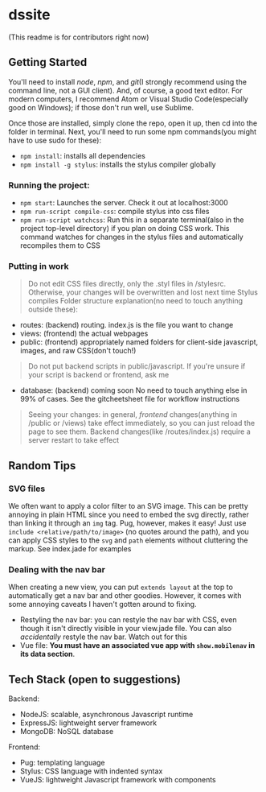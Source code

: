 # dssite

(This readme is for contributors right now)

## Getting Started

You'll need to install *node*, *npm*, and *git*(I strongly recommend using the command line, not a GUI client).  And, of course, a good text editor.  For modern computers, I recommend Atom or Visual Studio Code(especially good on Windows); if those don't run well, use Sublime.

Once those are installed, simply clone the repo, open it up, then cd into the folder in terminal.  Next, you'll need to run some npm commands(you might have to use sudo for these):
* `npm install`: installs all dependencies
* `npm install -g stylus`: installs the stylus compiler globally

### Running the project:
* `npm start`: Launches the server.  Check it out at localhost:3000
* `npm run-script compile-css`: compile stylus into css files
* `npm run-script watchcss`: Run this in a separate terminal(also in the project top-level directory) if you plan on doing CSS work.  This command watches for changes in the stylus files and automatically recompiles them to CSS

### Putting in work
> Do not edit CSS files directly, only the .styl files in /stylesrc.  Otherwise, your changes will be overwritten and lost next time Stylus compiles
Folder structure explanation(no need to touch anything outside these):
* routes: (backend) routing.  index.js is the file you want to change
* views: (frontend) the actual webpages
* public: (frontend) appropriately named folders for client-side javascript, images, and raw CSS(don't touch!)
> Do not put backend scripts in public/javascript.  If you're unsure if your script is backend or frontend, ask me
* database: (backend) coming soon
No need to touch anything else in 99% of cases.  See the gitcheetsheet file for workflow instructions

> Seeing your changes: in general, _frontend_ changes(anything in /public or /views) take effect immediately, so you can just reload the page to see them.  Backend changes(like /routes/index.js) require a server restart to take effect

## Random Tips

### SVG files
We often want to apply a color filter to an SVG image.  This can be pretty annoying in plain HTML since you need to embed the svg directly, rather than linking it through an `img` tag.  Pug, however, makes it easy!  Just use `include <relative/path/to/image>` (no quotes around the path), and you can apply CSS styles to the `svg` and `path` elements without cluttering the markup.  See index.jade for examples

### Dealing with the nav bar
When creating a new view, you can put `extends layout` at the top to automatically get a nav bar and other goodies.  However, it comes with some annoying caveats I haven't gotten around to fixing.
* Restyling the nav bar: you can restyle the nav bar with CSS, even though it isn't directly visible in your view.jade file.  You can also _accidentally_ restyle the nav bar.  Watch out for this
* Vue file:  **You must have an associated vue app with `show.mobilenav` in its data section**.

## Tech Stack (open to suggestions)

Backend:
* NodeJS: scalable, asynchronous Javascript runtime
* ExpressJS: lightweight server framework
* MongoDB: NoSQL database

Frontend:
* Pug: templating language
* Stylus: CSS language with indented syntax
* VueJS: lightweight Javascript framework with components
